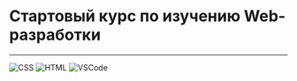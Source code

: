 <h1> Стартовый курс по изучению Web-разработки</h1><hr>

![CSS](https://img.shields.io/badge/CSS3-EBBD37?style=for-the-badge&logo=css3&logoColor=white)
![HTML](https://img.shields.io/badge/HTML5-65E765?style=for-the-badge&logo=html5&logoColor=white)
![VSCode](https://img.shields.io/badge/Visual_Studio_Code-65A5E7?style=for-the-badge&logo=visual%20studio%20code&logoColor=white)


